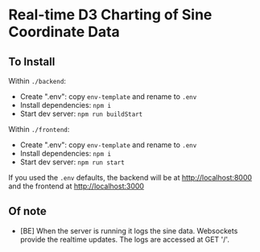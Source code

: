 # Real-time D3 Charting of Sine Coordinate Data

## To Install

Within `./backend`:

- Create ".env": copy `env-template` and rename to `.env`
- Install dependencies: `npm i`
- Start dev server: `npm run buildStart`

Within `./frontend`:

- Create ".env": copy `env-template` and rename to `.env`
- Install dependencies: `npm i`
- Start dev server: `npm run start`

If you used the `.env` defaults, the backend will be at [http://localhost:8000](http://localhost:8000) and the frontend at [http://localhost:3000](http://localhost:3000)

## Of note

- [BE] When the server is running it logs the sine data. Websockets provide the realtime updates. The logs are accessed at GET '/'.
